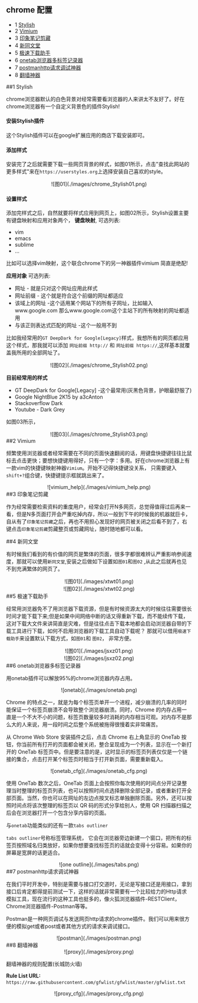 ## chrome 配置
* 1 [Stylish](#1_Stylish)
* 2 [Vimium](#2_Vimium)
* 3 [印象笔记剪藏](#3_印象笔记剪藏)
* 4 [新同文堂](#4_新同文堂)
* 5 [极速下载助手](#5_极速下载助手)
* 6 [onetab浏览器多标签记录器](#6_onetab浏览器多标签记录器)
* 7 [postmanhttp请求调试神器](#7_postmanhttp请求调试神器)
* 8 [翻墙神器](#8_翻墙神器)

<a id="1_Stylish" />
##1 Stylish

chrome浏览器默认的白色背景对经常需要看浏览器的人来讲太不友好了。好在chrome浏览器有一个自定义背景色的插件Stylish!

#### 安装Stylish插件
这个Stylish插件可以在google扩展应用的商店下载安装即可。

#### 添加样式
安装完了之后就需要下载一些网页背景的样式，如图01所示，点击"查找此网站的更多样式"来在`https://userstyles.org`上选择安装自己喜欢的style。
<center>![图01](./images/chrome_Stylish01.png)</center>

#### 设置样式
添加完样式之后，自然就要将样式应用到网页上，如图02所示，Stylish设置主要有键盘映射和应用对象两个，
**键盘映射**, 可选列表:
* vim
* emacs
* sublime
* ...

比如可以选择vim映射，这个联合chrome下的另一神器插件vimium 简直是绝配!

**应用对象** 可选列表:
* 网址 - 就是只对这个网址应用此样式
* 网址前缀 - 这个就是符合这个前缀的网址都适应
* 该域上的网址 -这个适用某个网站下的所有子网址，比如输入www.google.com 那么www.google.com这个主站下的所有映射的网址都适用
* 与该正则表达式匹配的网址 -这个一般用不到

比如我经常用的`GT DeepDark for Google[Legacy]`样式，我想所有的网页都应用这个样式，那我就可以添加 `网址前缀 http://` 和 `网址前缀 https://`,这样基本就覆盖我所用的全部网址了。
<center>![图02](./images/chrome_Stylish02.png)</center>

**目前经常用的样式**
* GT DeepDark for Google[Legacy] -这个最常用(灰黑色背景，护眼最舒服了)
* Google NightBlue 2K15 by a3cAnton
* Stackoverflow Dark
* Youtube - Dark Grey

如图03所示，
<center>![图03](./images/chrome_Stylish03.png)</center>

<a id="2_Vimium" />
##2 Vimium

频繁使用浏览器或者经常需要在不同的页面快速翻阅的话，用键盘快捷键往往比鼠标去点击更快；要想快捷键用得好，只有一个字：多用。好在chrome浏览器上有一款vim的快捷键映射神器`Vimium`。开始不记得快捷键没关系， 只需要键入`shift+?`组合键，快捷键提示框就跳出来了。
<center>![vimium_help](./images/vimium_help.png)</center>

<a id="3_印象笔记剪藏"/>
##3 印象笔记剪藏

作为经常需要检索资料的重度用户，经常会打开N多网页，总觉得值得过后再来一看，但是N多页面打开会严重吃掉内存，所以一般到下午的时候我的机器就巨卡，自从有了`印象笔记剪藏`之后，再也不用担心发现好的网页被关闭之后看不到了，右键点击`印象笔记剪藏`剪藏整页或剪藏网址，随时随地都可以看。

<a id="4_新同文堂" />
##4 新同文堂

有时候我们看到的有价值的网页是繁体的页面，很多字都很难辨认严重影响参阅速度，那就可以使用`新同文堂`,安装之后做如下设置如`图01`和`图02` ,从此之后就再也见不到充满繁体的网页了。
<center>![图01](./images/xtwt01.png)</center>
<center>![图02](./images/xtwt02.png)</center>

<a id="5_极速下载助手"/>
##5 极速下载助手

经常用浏览器免不了用浏览器下载资源，但是有时候资源太大的时候往往需要很长时间才能下载下来;但是如果中间网络中断的话又得重新下载，而不能续传下载，这对下载大文件来讲简直是灾难，但是往往点击下载本地都会启动浏览器自带的下载工具进行下载，如何不启用浏览器的下载工具自动下载呢？ 那就可以借用`极速下载助手`来设置默认下载方式，如`图01`和 `图02`， 非常方便。
<center>![图01](./images/jsxz01.png)</center>
<center>![图02](./images/jsxz02.png)</center>


<a id="6_onetab浏览器多标签记录器"/>
##6 onetab浏览器多标签记录器

用onetab插件可以解放95%的chrome浏览器内存占用。

<center>![onetab](./images/onetab.png)</center>

Chrome 的特点之一，就是为每个标签页单开一个进程，减少崩溃的几率的同时能保证一个标签页崩溃不会导致整个浏览器崩溃。同时，Chrome 的内存占用一直是一个不大不小的问题，标签页数量较多时消耗的内存相当可观。对内存不是那么大的人来说，用一段时间之后整个系统被拖得很慢着实非常痛苦。

从 Chrome Web Store 安装插件之后，点击 Chrome 右上角显示的 OneTab 按钮，你当前所有打开的页面都会被关闭，整合呈现成为一个列表，显示在一个新打开的 OneTab 标签页中。但是要注意的是，这时显示的标签页列表仅仅是一个链接的集合，点击打开某个标签页时相当于打开新页面，需要重新载入。

<center>![onetab_cfg](./images/onetab_cfg.png)</center>

使用 OneTab 数次之后，OneTab 页面上会按照你每次使用的时间点分开记录整理当时整理的标签页列表，也可以按照时间点选择删除全部记录，或者重新打开全部页面。当然，你也可以在网址的左边点按叉标志单独删除页面。另外，还可以按照时间点将该次整理的标签页以 QR 码的形式分享给别人，使用 QR 扫描器扫描之后会在浏览器打开一个包含分享内容的页面。

与`onetab`功能类似的还有一款`tabs outliner`

`tabs outliner`号称标签管理系统， 它会在浏览器旁边新建一个窗口，把所有的标签页按照域名归类放好，如果你想要查找标签页的话就会变得十分容易。如果你的屏幕是宽屏的话更适合。

<center>![one outline](./images/tabs.png)</center>


<a id="7_postmanhttp请求调试神器"/>
##7 postmanhttp请求调试神器

在我们平时开发中，特别是需要与接口打交道时，无论是写接口还是用接口，拿到接口后肯定都得提前测试一下，这样的话就非常需要有一个比较给力的Http请求模拟工具，现在流行的这种工具也挺多的，像火狐浏览器插件-RESTClient，Chrome浏览器插件-Postman等等。

Postman是一种网页调试与发送网页http请求的chrome插件。我们可以用来很方便的模拟get或者post或者其他方式的请求来调试接口。

<center>![postman](./images/postman.png)</center>


<a id="8_翻墙神器"/>
##8 翻墙神器

<center>![proxy](./images/proxy.png)</center>

翻墙神器的规则配置(长城防火墙)

**Rule List URL:** `https://raw.githubusercontent.com/gfwlist/gfwlist/master/gfwlist.txt` 

<center>![proxy_cfg](./images/proxy_cfg.png)</center>

